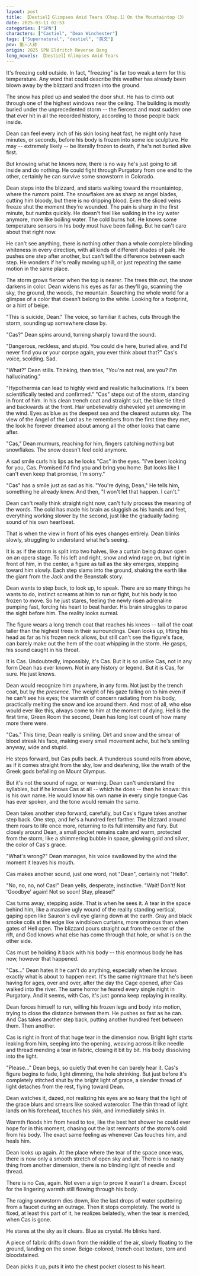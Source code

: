 ```yaml
---
layout: post
title: 【Destiel】Glimpses Amid Tears（Chap.1）On the Mountaintop（3）
date: 2025-03-11 02:53
categories: ["SPN"]
characters: ["Castiel", "Dean Winchester"]
tags: ["Supernatural", "destiel", "英文"]
pov: 第三人称
origin: 2025 SPN Eldritch Reverse Bang
long_novels: 【Destiel】Glimpses Amid Tears
---
```


It's freezing cold outside. In fact, "freezing" is far too weak a term for this temperature. Any word that could describe this weather has already been blown away by the blizzard and frozen into the ground.

The snow has piled up and sealed the door shut. He has to climb out through one of the highest windows near the ceiling. The building is mostly buried under the unprecedented storm -- the fiercest and most sudden one that ever hit in all the recorded history, according to those people back inside.

Dean can feel every inch of his skin losing heat fast, he might only have minutes, or seconds, before his body is frozen into some ice sculpture. He may -- extremely likely -- be literally frozen to death, if he's not buried alive first.

But knowing what he knows now, there is no way he's just going to sit inside and do nothing. He could fight through Purgatory from one end to the other, certainly he can survive some snowstorm in Colorado.

Dean steps into the blizzard, and starts walking toward the mountaintop, where the rumors point. The snowflakes are as sharp as angel blades, cutting him bloody, but there is no dripping blood. Even the sliced veins freeze shut the moment they're wounded. The pain is sharp in the first minute, but numbs quickly. He doesn't feel like walking in the icy water anymore, more like boiling water. The cold burns hot. He knows some temperature sensors in his body must have been failing. But he can't care about that right now.

He can't see anything, there is nothing other than a whole complete blinding whiteness in every direction, with all kinds of different shades of pale. He pushes one step after another, but can't tell the difference between each step. He wonders if he's really moving uphill, or just repeating the same motion in the same place.

The storm grows fiercer when the top is nearer. The trees thin out, the snow darkens in color. Dean widens his eyes as far as they'll go, scanning the sky, the ground, the woods, the mountain. Searching the whole world for a glimpse of a color that doesn't belong to the white. Looking for a footprint, or a hint of beige.

"This is suicide, Dean." The voice, so familiar it aches, cuts through the storm, sounding up somewhere close by.

"Cas?" Dean spins around, turning sharply toward the sound.

"Dangerous, reckless, and stupid. You could die here, buried alive, and I'd never find you or your corpse again, you ever think about that?" Cas's voice, scolding. Sad.

"What?" Dean stills. Thinking, then tries, "You're not real, are you? I'm hallucinating."

"Hypothermia can lead to highly vivid and realistic hallucinations. It's been scientifically tested and confirmed." "Cas" steps out of the storm, standing in front of him. In his clean trench coat and straight suit, the blue tie tilted and backwards at the front. Hair unbelievably disheveled yet unmoving in the wind. Eyes as blue as the deepest sea and the clearest autumn sky. The view of the Angel of the Lord as he remembers from the first time they met, the look he forever dreamed about among all the other looks that came after.

"Cas," Dean murmurs, reaching for him, fingers catching nothing but snowflakes. The snow doesn't feel cold anymore.

A sad smile curls his lips as he looks "Cas" in the eyes. "I've been looking for you, Cas. Promised I'd find you and bring you home. But looks like I can't even keep that promise, I'm sorry."

"Cas" has a smile just as sad as his. "You're dying, Dean," He tells him, something he already knew. And then, "I won't let that happen. I can't."

Dean can't really think straight right now, can't fully process the meaning of the words. The cold has made his brain as sluggish as his hands and feet, everything working slower by the second, just like the gradually fading sound of his own heartbeat.

That is when the view in front of his eyes changes entirely. Dean blinks slowly, struggling to understand what he's seeing.

It is as if the storm is split into two halves, like a curtain being drawn open on an opera stage. To his left and right, snow and wind rage on, but right in front of him, in the center, a figure as tall as the sky emerges, stepping toward him slowly. Each step slams into the ground, shaking the earth like the giant from the Jack and the Beanstalk story.

Dean wants to step back, to look up, to speak. There are so many things he wants to do, instinct screams at him to run or fight, but his body is too frozen to move. So he just stares, feeling the newly risen adrenaline pumping fast, forcing his heart to beat harder. His brain struggles to parse the sight before him. The reality looks surreal.

The figure wears a long trench coat that reaches his knees -- tail of the coat taller than the highest trees in their surroundings. Dean looks up, lifting his head as far as his frozen neck allows, but still can't see the figure's face, can barely make out the hem of the coat whipping in the storm. He gasps, his sound caught in his throat.

It is Cas. Undoubtedly, impossibly, it's Cas. But it is so unlike Cas, not in any form Dean has ever known. Not in any history or legend. But it is Cas, for sure. He just knows.

Dean would recognize him anywhere, in any form. Not just by the trench coat, but by the *presence*. The weight of his gaze falling on to him even if he can't see his eyes; the warmth of concern radiating from his body, practically melting the snow and ice around them. And most of all, who else would ever like this, always come to him at the moment of dying. Hell is the first time, Green Room the second, Dean has long lost count of how many more there were.

"Cas." This time, Dean really is smiling. Dirt and snow and the smear of blood streak his face, making every small movement ache, but he's smiling anyway, wide and stupid.

He steps forward, but Cas pulls back. A thunderous sound rolls from above, as if it comes straight from the sky, low and deafening, like the wrath of the Greek gods befalling on Mount Olympus.

But it's not the sound of rage, or warning. Dean can't understand the syllables, but if he knows Cas at all -- which he does -- then he knows: this is his own name. He would know his own name in every single tongue Cas has ever spoken, and the tone would remain the same.

Dean takes another step forward, carefully, but Cas's figure takes another step back. One step, and he's a hundred feet farther. The blizzard around them roars to life once more, returning to its full intensity and fury. But closely around Dean, a small pocket remains calm and warm, protected from the storm, like a shimmering bubble in space, glowing gold and silver, the color of Cas's grace.

"What's wrong?" Dean manages, his voice swallowed by the wind the moment it leaves his mouth.

Cas makes another sound, just one word, not "Dean", certainly not "Hello".

"No, no, no, no! Cas!" Dean yells, desperate, instinctive. "Wait! Don't! Not 'Goodbye' again! Not so soon! Stay, please!"

Cas turns away, stepping aside. That is when he sees it. A tear in the space behind him, like a massive ugly wound of the reality standing vertical, gaping open like Sauron's evil eye glaring down at the earth. Gray and black smoke coils at the edge like windblown curtains, more ominous than when gates of Hell open. The blizzard pours straight out from the center of the rift, and God knows what else has come through that hole, or what is on the other side.

Cas must be holding it back with his body -- this enormous body he has now, however that happened.

"Cas..." Dean hates it he can't do anything, especially when he knows exactly what is about to happen next. It's the same nightmare that he's been having for ages, over and over, after the day the Cage opened, after Cas walked into the river. The same horror he feared every single night in Purgatory. And it seems, with Cas, it's just gonna keep replaying in reality.

Dean forces himself to run, willing his frozen legs and body into motion, trying to close the distance between them. He pushes as fast as he can. And Cas takes another step back, putting another hundred feet between them. Then another.

Cas is right in front of that huge tear in the dimension now. Bright light starts leaking from him, seeping into the opening, weaving across it like needle and thread mending a tear in fabric, closing it bit by bit. His body dissolving into the light.

"Please..." Dean begs, so quietly that even he can barely hear it. Cas's figure begins to fade, light dimming, the hole shrinking. But just before it's completely stitched shut by the bright light of grace, a slender thread of light detaches from the rest, flying toward Dean.

Dean watches it, dazed, not realizing his eyes are so teary that the light of the grace blurs and smears like soaked watercolor. The thin thread of light lands on his forehead, touches his skin, and immediately sinks in.

Warmth floods him from head to toe, like the best hot shower he could ever hope for in this moment, chasing out the last remnants of the storm's cold from his body. The exact same feeling as whenever Cas touches him, and heals him.

Dean looks up again. At the place where the tear of the space once was, there is now only a smooth stretch of open sky and air. There is no nasty thing from another dimension, there is no blinding light of needle and thread.

There is no Cas, again. Not even a sign to prove it wasn't a dream. Except for the lingering warmth still flowing through his body.

The raging snowstorm dies down, like the last drops of water sputtering from a faucet during an outrage. Then it stops completely. The world is fixed, at least this part of it, he realizes belatedly, when the tear is mended, when Cas is gone.

He stares at the sky as it clears. Blue as crystal. He blinks hard.

A piece of fabric drifts down from the middle of the air, slowly floating to the ground, landing on the snow. Beige-colored, trench coat texture, torn and bloodstained.

Dean picks it up, puts it into the chest pocket closest to his heart.
